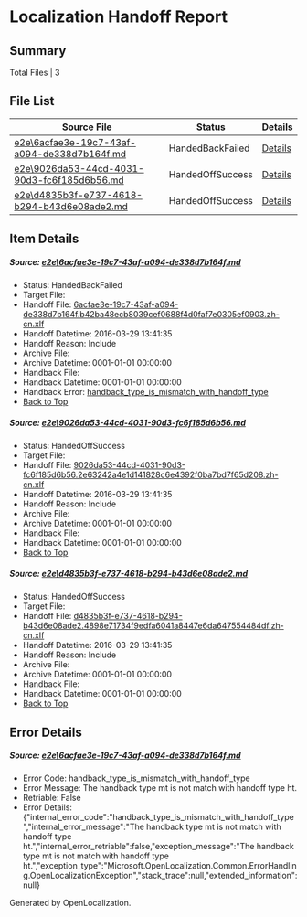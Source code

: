 # <a name='report-top'></a> Localization Handoff Report

## Summary
 Total Files | 3

## File List
 Source File | Status | Details 
 ----------- | ------ | ------- 
 [e2e\6acfae3e-19c7-43af-a094-de338d7b164f.md](https://github.com/OpenLocalizationTest/oltest/blob/e04e98fd84c3b0c1ef501a707c50c2fe5282eea2/e2e/6acfae3e-19c7-43af-a094-de338d7b164f.md) | HandedBackFailed | [Details](#d383a94d29877bbddda9a3909bb1d6731fe870a95)
 [e2e\9026da53-44cd-4031-90d3-fc6f185d6b56.md](https://github.com/OpenLocalizationTest/oltest/blob/a68644110ede4658d6c902bebda9cfed413d157f/e2e/9026da53-44cd-4031-90d3-fc6f185d6b56.md) | HandedOffSuccess | [Details](#2f093140ce213dbee11043e8ddd853800b2bfa4b7)
 [e2e\d4835b3f-e737-4618-b294-b43d6e08ade2.md](https://github.com/OpenLocalizationTest/oltest/blob/c148b81e7adb5c71f442bd58cda58c7e6e172d3c/e2e/d4835b3f-e737-4618-b294-b43d6e08ade2.md) | HandedOffSuccess | [Details](#8da2f7d73f7b3a64633eae982f64846e99013ec89)

## Item Details
##### <a name='d383a94d29877bbddda9a3909bb1d6731fe870a95'></a> Source: [e2e\6acfae3e-19c7-43af-a094-de338d7b164f.md](https://github.com/OpenLocalizationTest/oltest/blob/e04e98fd84c3b0c1ef501a707c50c2fe5282eea2/e2e/6acfae3e-19c7-43af-a094-de338d7b164f.md)
* Status: HandedBackFailed
* Target File: 
* Handoff File: [6acfae3e-19c7-43af-a094-de338d7b164f.b42ba48ecb8039cef0688f4d0faf7e0305ef0903.zh-cn.xlf](https://github.com/OpenLocalizationTestOrg/olhandoff-e2e/blob/4147e8008a6dfd13950915004df36fbf1a120b1a/ol-handoff/OpenLocalizationTestOrg/oltest.zh-cn/ci/ht/6acfae3e-19c7-43af-a094-de338d7b164f.b42ba48ecb8039cef0688f4d0faf7e0305ef0903.zh-cn.xlf)
* Handoff Datetime: 2016-03-29 13:41:35
* Handoff Reason: Include
* Archive File: 
* Archive Datetime: 0001-01-01 00:00:00
* Handback File: 
* Handback Datetime: 0001-01-01 00:00:00
* Handback Error: [handback_type_is_mismatch_with_handoff_type](#d383a94d29877bbddda9a3909bb1d6731fe870a95handback_type_is_mismatch_with_handoff_type)
* [Back to Top](#report-top)

##### <a name='2f093140ce213dbee11043e8ddd853800b2bfa4b7'></a> Source: [e2e\9026da53-44cd-4031-90d3-fc6f185d6b56.md](https://github.com/OpenLocalizationTest/oltest/blob/a68644110ede4658d6c902bebda9cfed413d157f/e2e/9026da53-44cd-4031-90d3-fc6f185d6b56.md)
* Status: HandedOffSuccess
* Target File: 
* Handoff File: [9026da53-44cd-4031-90d3-fc6f185d6b56.2e63242a4e1d141828c6e4392f0ba7bd7f65d208.zh-cn.xlf](https://github.com/OpenLocalizationTestOrg/olhandoff-e2e/blob/4147e8008a6dfd13950915004df36fbf1a120b1a/ol-handoff/OpenLocalizationTestOrg/oltest.zh-cn/ci/ht/9026da53-44cd-4031-90d3-fc6f185d6b56.2e63242a4e1d141828c6e4392f0ba7bd7f65d208.zh-cn.xlf)
* Handoff Datetime: 2016-03-29 13:41:35
* Handoff Reason: Include
* Archive File: 
* Archive Datetime: 0001-01-01 00:00:00
* Handback File: 
* Handback Datetime: 0001-01-01 00:00:00
* [Back to Top](#report-top)

##### <a name='8da2f7d73f7b3a64633eae982f64846e99013ec89'></a> Source: [e2e\d4835b3f-e737-4618-b294-b43d6e08ade2.md](https://github.com/OpenLocalizationTest/oltest/blob/c148b81e7adb5c71f442bd58cda58c7e6e172d3c/e2e/d4835b3f-e737-4618-b294-b43d6e08ade2.md)
* Status: HandedOffSuccess
* Target File: 
* Handoff File: [d4835b3f-e737-4618-b294-b43d6e08ade2.4898e71734f9edfa6041a8447e6da647554484df.zh-cn.xlf](https://github.com/OpenLocalizationTestOrg/olhandoff-e2e/blob/4147e8008a6dfd13950915004df36fbf1a120b1a/ol-handoff/OpenLocalizationTestOrg/oltest.zh-cn/ci/ht/d4835b3f-e737-4618-b294-b43d6e08ade2.4898e71734f9edfa6041a8447e6da647554484df.zh-cn.xlf)
* Handoff Datetime: 2016-03-29 13:41:35
* Handoff Reason: Include
* Archive File: 
* Archive Datetime: 0001-01-01 00:00:00
* Handback File: 
* Handback Datetime: 0001-01-01 00:00:00
* [Back to Top](#report-top)


## Error Details
##### <a name='d383a94d29877bbddda9a3909bb1d6731fe870a95handback_type_is_mismatch_with_handoff_type'></a> Source: [e2e\6acfae3e-19c7-43af-a094-de338d7b164f.md](#d383a94d29877bbddda9a3909bb1d6731fe870a95)
* Error Code: handback_type_is_mismatch_with_handoff_type
* Error Message: The handback type mt is not match with handoff type ht.
* Retriable: False
* Error Details: {"internal_error_code":"handback_type_is_mismatch_with_handoff_type","internal_error_message":"The handback type mt is not match with handoff type ht.","internal_error_retriable":false,"exception_message":"The handback type mt is not match with handoff type ht.","exception_type":"Microsoft.OpenLocalization.Common.ErrorHandling.OpenLocalizationException","stack_trace":null,"extended_information":null}


Generated by OpenLocalization.
